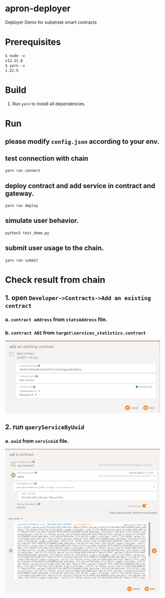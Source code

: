 # apron-deployer
Deployer Demo for substrate smart contracts

# Prerequisites

```
$ node -v
v12.21.0
$ yarn -v
1.22.5
```

# Build

1. Run `yarn` to install all dependencies.

# Run
## please modify `config.json` according to your env.

## test connection with chain
`yarn run connect`

## deploy contract and add service in contract and gateway.
`yarn run deploy`

## simulate user behavior. 
`python3 test_demo.py`

## submit user usage to the chain. 
`yarn run submit`

# Check result from chain

## 1. open `Developer->Contracts->Add an existing contract`

### a. `contract address` from `statsAddress` file.
### b. `contract ABI` from `target\services_statistics.contract`
![add an existing contract](https://github.com/Apron-Network/apron-deployer/blob/master/images/add_an_existing_contract.png)

## 2. run `queryServiceByUuid` 
### a. `uuid` from `serviceid` file.
![call a contract](https://github.com/Apron-Network/apron-deployer/blob/master/images/call_a_contract.png)
